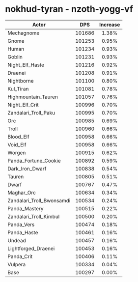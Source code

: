 # nokhud-tyran - nzoth-yogg-vf
| Actor | DPS | Increase |
|---|:---:|:---:|
|Mechagnome|101686|1.38%|
|Gnome|101253|0.95%|
|Human|101234|0.93%|
|Goblin|101231|0.93%|
|Night_Elf_Haste|101216|0.92%|
|Draenei|101208|0.91%|
|Nightborne|101100|0.80%|
|Kul_Tiran|101081|0.78%|
|Highmountain_Tauren|101057|0.76%|
|Night_Elf_Crit|100996|0.70%|
|Zandalari_Troll_Paku|100995|0.70%|
|Orc|100985|0.69%|
|Troll|100960|0.66%|
|Blood_Elf|100958|0.66%|
|Void_Elf|100958|0.66%|
|Worgen|100915|0.62%|
|Panda_Fortune_Cookie|100892|0.59%|
|Dark_Iron_Dwarf|100838|0.54%|
|Tauren|100805|0.51%|
|Dwarf|100767|0.47%|
|Maghar_Orc|100634|0.34%|
|Zandalari_Troll_Bwonsamdi|100534|0.24%|
|Panda_Mastery|100515|0.22%|
|Zandalari_Troll_Kimbul|100500|0.20%|
|Panda_Vers|100474|0.18%|
|Panda_Haste|100461|0.16%|
|Undead|100457|0.16%|
|Lightforged_Draenei|100453|0.16%|
|Panda_Crit|100406|0.11%|
|Vulpera|100334|0.04%|
|Base|100297|0.00%|
